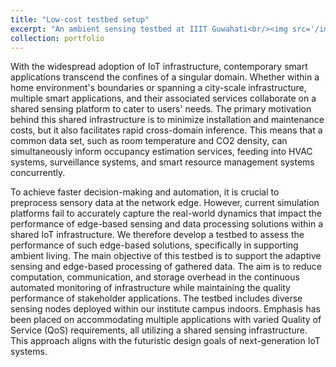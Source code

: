```yaml
---
title: "Low-cost testbed setup"
excerpt: "An ambient sensing testbed at IIIT Guwahati<br/><img src='/images/mapp.jpg' width='500' height='600'><br/><img src='/images/figure223.jpg' width='500' height='600'><br/><img src='/images/2021-09-28.jpg' width='250' height='150'>"
collection: portfolio
---
```


With the widespread adoption of IoT infrastructure, contemporary smart applications transcend the confines of a singular domain. Whether within a home environment's boundaries or spanning a city-scale infrastructure, multiple smart applications, and their associated services collaborate on a shared sensing platform to cater to users' needs. The primary motivation behind this shared infrastructure is to minimize installation and maintenance costs, but it also facilitates rapid cross-domain inference. This means that a common data set, such as room temperature and CO2 density, can simultaneously inform occupancy estimation services, feeding into HVAC systems, surveillance systems, and smart resource management systems concurrently.

To achieve faster decision-making and automation, it is crucial to preprocess sensory data at the network edge. However, current simulation platforms fail to accurately capture the real-world dynamics that impact the performance of edge-based sensing and data processing solutions within a shared IoT infrastructure. We therefore develop a testbed to assess the performance of such edge-based solutions, specifically in supporting ambient living. The main objective of this testbed is to support the adaptive sensing and edge-based processing of gathered data. The aim is to reduce computation, communication, and storage overhead in the continuous automated monitoring of infrastructure while maintaining the quality performance of stakeholder applications. The testbed includes diverse sensing nodes deployed within our institute campus indoors. Emphasis has been placed on accommodating multiple applications with varied Quality of Service (QoS) requirements, all utilizing a shared sensing infrastructure. This approach aligns with the futuristic design goals of next-generation IoT systems.
